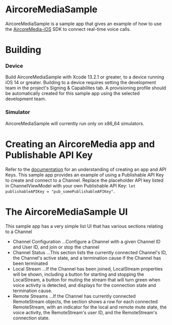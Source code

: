 # AircoreMediaSample

AircoreMediaSample is a sample app that gives an example of how to use the [AircoreMedia-iOS](https://github.com/aircoreio/aircore-media-ios) SDK to connect real-time voice calls. 

# Building

### Device

Build AircoreMediaSample with Xcode 13.2.1 or greater, to a device running iOS 14 or greater. Building to a device requires setting the development team in the project's Signing & Capabilites tab. A provisioning profile should be automatically created for this sample app using the selected development team.

### Simulator

AircoreMediaSample will currently run only on x86_64 simulators.

# Creating an AircoreMedia app and Publishable API Key 

Refer to the [documentation](https://docs.aircore.io/authentication) for an understanding of creating an app and API Keys. This sample app provides an example of using a Publishable API Key to create and connect to a Channel. Replace the placeholder API key listed in ChannelViewModel with your own Publishable API Key: `let publishableAPIKey = "pub_somePublishableAPIKey"`. 

# The AircoreMediaSample UI
This sample app has a very simple list UI that has various sections relating to a Channel
- Channel Configuration
...Configure a Channel with a given Channel ID and User ID, and join or stop the channel
- Channel Status
...This section lists the currently connected Channel's ID, the Channel's active state, and a termination cause if the Channel has been terminated
- Local Stream
...If the Channel has been joined, LocalStream properties will be shown, including a button for starting and stopping the LocalStream, a button for muting the stream that will turn green when voice activity is detected, and displays for the connection state and termination cause.
- Remote Streams
...If the Channel has currently connected RemoteStream objects, the section shows a row for each connected RemoteStream, with an indicator for the local and remote mute state, the voice activity, the RemoteStream's user ID, and the RemoteStream's connection state.
